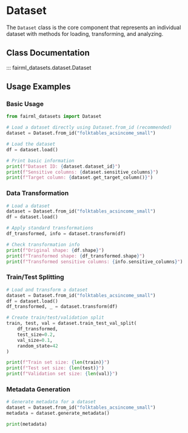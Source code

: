 # Dataset

The `Dataset` class is the core component that represents an individual dataset with methods for loading, transforming, and analyzing.

## Class Documentation

::: fairml_datasets.dataset.Dataset

## Usage Examples

### Basic Usage

```python
from fairml_datasets import Dataset

# Load a dataset directly using Dataset.from_id (recommended)
dataset = Dataset.from_id("folktables_acsincome_small")

# Load the dataset
df = dataset.load()

# Print basic information
print(f"Dataset ID: {dataset.dataset_id}")
print(f"Sensitive columns: {dataset.sensitive_columns}")
print(f"Target column: {dataset.get_target_column()}")
```

### Data Transformation

```python
# Load a dataset
dataset = Dataset.from_id("folktables_acsincome_small")
df = dataset.load()

# Apply standard transformations
df_transformed, info = dataset.transform(df)

# Check transformation info
print(f"Original shape: {df.shape}")
print(f"Transformed shape: {df_transformed.shape}")
print(f"Transformed sensitive columns: {info.sensitive_columns}")
```

### Train/Test Splitting

```python
# Load and transform a dataset
dataset = Dataset.from_id("folktables_acsincome_small")
df = dataset.load()
df_transformed, _ = dataset.transform(df)

# Create train/test/validation split
train, test, val = dataset.train_test_val_split(
    df_transformed, 
    test_size=0.2,
    val_size=0.1,
    random_state=42
)

print(f"Train set size: {len(train)}")
print(f"Test set size: {len(test)}")
print(f"Validation set size: {len(val)}")
```

### Metadata Generation

```python
# Generate metadata for a dataset
dataset = Dataset.from_id("folktables_acsincome_small")
metadata = dataset.generate_metadata()

print(metadata)
```
